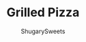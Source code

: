 ---
layout: ../../layouts/MarkdownPostLayout.astro
title: Grilled Pizza
author: ShugarySweets
pubDate: 2019-01-15
description: "We&#x27;ve got some delicious Grilled Pizza Party Ideas for your next get together. From the homemade pizza crust to all the toppings, I&#x27;ve got you covered with everything sweet and savory!"
image_url: https://www.shugarysweets.com/wp-content/uploads/2016/07/grilled-pizza-1.jpg
tags: ["Main Dish","American"]
calories: 701
protein: 19
carbohydrates: 108
fats: 21
fiber: 5
ingredients: ["4 cups all-purpose flour, divided","1 envelope Fleischmann's® Pizza Crust Yeast*","2 Tablespoons granulated sugar","1 1/2 teaspoons kosher salt","1 1/3 cups very warm water (about 120°F- 130°F)","1/3 cup olive oil","pizza crust (using recipe above)","basil pesto","sliced tomatoes","mozzarella cheese","small sprinkle of parmesan cheese","pizza crust (using recipe above)","pizza sauce","Italian sausage, cooked and crumbled","mozzarella cheese","other toppings, such as pepperoni, mushrooms, green peppers, onions, as desired","pizza crust (using recipe above)","barbecue sauce","chicken, cooked and diced","red onion, cut into small strips","mozzarella cheese","cilantro","pizza crust, using the recipe above, cooked completely","peanut butter, bananas, chocolate, marshmallows, etc"]
serves: 8
time: "25 minutes"
prepTime: "15 minutes"
instructions: ["Preheat gas grill to medium-high heat. Using a paper towel drizzled with olive oil, grease the grates to prevent sticking (do this after the grill has been cleaned and preheated, carefully without burning yourself).","While grill is heating, prepare pizza crust. Combine 2 cups of flour, undissolved yeast, sugar and salt in a large bowl. Add the warm water and oil. Mix until well blended, about a minute, then gradually add the remaining flour. Using a dough hook on an electric mixer, knead dough for several minutes until dough forms a nice ball. OR, if you want, knead by hand on lightly floured surface, for about 5 minutes, until dough is smooth and elastic.","Divide dough into 8 portions. Pat or roll dough into 6 to 8-inch circles, they don't need to be perfect! Place each pizza crust onto a separate piece of parchment paper. When transferring dough to the grill, place dough on grill (parchment paper side up), then carefully peel the parchment paper off the back.","Cook for about 3-5 minutes until the bottom of the crust is lightly browned and the top appears set. Using grill tongs, remove crust from grill, grilled side up, to a large platter or cutting board.","If making dessert pizzas, flip the crust and cook an additional 3-5 minutes on opposite side, until crust is completely cooked. Remove from grill.","Assemble all your toppings prior to cooking the dough. Once you've completed step 4 in the pizza crust preparation, and you have removed the pizzas to a large platter or cutting board, begin preparing your pizza.","For the pesto tomato pizza, spread your pesto on the pizza crust (grilled side up). Add your tomato slices and cheese.","For the sausage and cheese, spread your pizza sauce onto the pizza crust (grilled side up). Add your meat (and veggies) and cheese.","For the bbq chicken pizza, spread your bbq sauce onto the pizza crust (grilled side up). Top it with your cooked chicken, red onion, cheese and cilantro.","Return all the pizzas to the hot grill. Cook an additional 3-5 minutes until the bottom crust appears completely cooked. Remove from grill and serve immediately.","For the dessert pizzas, these will be made on completely cooked crusts (following step 5 in crust preparation). Spread your toppings on the cooked crust (peanut butter, bananas, chocolate, etc). Return to grill and heat until chocolate is melted (about 2-3 minutes).","Cut pizzas and serve!"]
nutrition: ["701 calories","108 grams carbohydrates","13 milligrams cholesterol","21 grams fat","5 grams fiber","19 grams protein","4 grams saturated fat","1008 milligrams sodium","6 grams sugar","0 grams trans fat","16 grams unsaturated fat"]
---